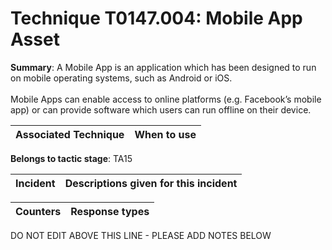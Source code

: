 # Technique T0147.004: Mobile App Asset

**Summary**: A Mobile App is an application which has been designed to run on mobile operating systems, such as Android or iOS.<br><br>Mobile Apps can enable access to online platforms (e.g. Facebook’s mobile app) or can provide software which users can run offline on their device.


| Associated Technique | When to use |
| --------- | ------------------------- |


**Belongs to tactic stage**: TA15


| Incident | Descriptions given for this incident |
| -------- | -------------------- |



| Counters | Response types |
| -------- | -------------- |


DO NOT EDIT ABOVE THIS LINE - PLEASE ADD NOTES BELOW